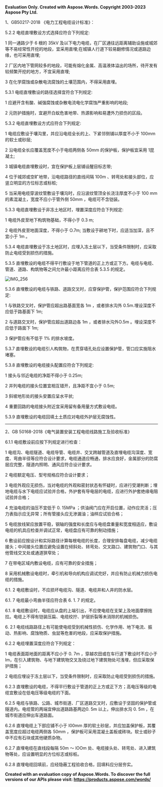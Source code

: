 ﻿**Evaluation Only. Created with Aspose.Words. Copyright 2003-2023 Aspose Pty Ltd.**

1、GB50217-2018 《电力工程电缆设计标准》：

5\.2.2 电缆直埋敷设方式选择应符合下列规定:

1 同一通路少于 6 根的 35kV 及以下电力电缆，在厂区通往远距离辅助设施或城郊等不易经常性开挖的地段，宜采用直埋;在城镇人行道下较易翻修情况或道路边缘，也可采用直埋;

2 厂区内地下管网较多的地段，可能有熔化金属、高温液体溢出的场所，待开发有较频繁开挖的地方，不宜采用直埋;

3 在化学腐蚀或杂散电流腐蚀的土壤范围内，不得采用直埋。

5\.3.1 电缆直埋敷设的路径选择宜符合下列规定:

1 应避开含有酸、碱强腐蚀或杂散电流电化学腐蚀严重影响的地段;

2 元防护措施时，宜避开白蚁危害地带、热源影响和易遭外力损伤的区段。

5\.3.2 电缆直埋敷设方式应符合下列规定:

1 电缆应敷设于壤沟里，并应沿电缆全长的上、下紧邻侧铺以厚度不小于 100mm 的软土或砂层;

2 沿电缆全长应覆盖宽度不小于电缆两侧各 50mm 的保护板，保护板宜采用 1昆凝土;

3 城镇电缆直埋敷设时，宜在保护板上层铺设醒目标志带;

4 位于城郊或空旷地带，沿电缆路径的直线间隔 100m 、转弯处和接头部位，应竖立明显的方位标志或标桩;

5 当采用电缆穿波纹管敷设于壤沟时，应沿波纹管顶全长浇注厚度不小于 100 mm 的素混凝土，宽度不应小于管外侧 50mm ，电缆可不含铠装。

5\.3.3 电缆直埋敷设于非冻土地区时，埋置深度应符合下列规定:

1 电缆外皮至地下构筑物基础，不得小于 0.3 m;

2 电缆外皮至地面深度，不得小于 O.7m; 当敷设于耕地下时，应适当加深，且不宜小于 1m 。

5\.3.4 电缆直埋敷设于冻土地区时，应埋入冻土层以下，当受条件限制时，应采取防止电缆受到损伤的措施。

5\.3.5 直埋敷设的电缆不得平行敷设于地下管道的正上方或正下方。电缆与电缆、管道、道路、构筑物等之间允许最小距离应符合表 5.3.5 的规定。

![IMG_256](%E7%9B%B4%E5%9F%8B%E6%95%B7%E8%AE%BE.002.png)


5\.3.6 直埋敷设的电缆与铁路、道路交叉时，应穿保护管，保护范围应符合下列规定:

1 与铁路交叉时，保护管应超出路基面宽各 1m ，或者排水沟外 0.5m.埋设深度不应低于路基面下 1m;

2 与道路交叉时，保护管应超出道路边各 1m ，或者排水沟外O.5m 。埋设深度不应低于路面下 1m;

3 保护管应有不低于 1% 的排水坡度。

5\.3.7 直埋敷设的电缆引人构筑物，在贯穿墙孔处应设置保护管，管口应实施阻水堵塞。

5\.3.8 直埋敷设的电缆接头配置应符合下列规定:

1 接头与邻近电缆的净距不得小于 0.25m;

2 并列电缆的接头位置宜相互错开，且净距不宜小于 0.5m;

3 斜坡地形处的接头安置应呈水平状;

4 重要回路的电缆接头附近宜采用留有备用量方式敷设电缆。

5\.3.9 直埋敷设的电缆回填土土质应对电缆外护层无腐蚀性。

-----
2、GB 50168-2018《电气装置安装工程电缆线路施工及验收标准》

6\.1.1 电缆敷设前应按下列规定进行检查：

1 电缆沟、电缆隧道、电缆导管、电缆井、交叉跨越管道及直埋电缆沟深度、宽度、弯曲半径等应符合设计要求，电缆通道应畅通，排水应良好，金属部分的防腐层应完整，隧道内照明、通风应符合设计要求。

2 电缆额定电压、型号规格应符合设计要求；

3 电缆外观应无损伤，当对电缆的外观和密封状态有怀疑时，应进行受潮判断；埋地电缆与水下电缆应试验并合格，外护套有导电层的电缆，应进行外护套绝缘电阻试验并合格；

4 充油电缆的油压不宜低于 0. 15MPa ；供油阀门应在开启位置，动作应灵活；压力表指示应无异常；所有管接头应无渗漏油；油样应试验合格；

5 电缆放线架应放置平稳，钢轴的强度和长度应与电缆盘重量和宽度相适应，敷设电缆的机具应检查并调试正常，电缆盘应有可靠的制动措施；

6 敷设前应按设计和实际路径计算每根电缆的长度，合理安排每盘电缆，减少电缆接头；中间接头位置应避免设置在倾斜处、转弯处、交叉路口、建筑物门口、与其他管线交叉处或通道狭窄处；

7 在带电区域内敷设电缆，应有可靠的安全措施；

8 采用机械敷设电缆时，牵引机和导向机构应调试完好，并应有防止机械力损伤电缆的措施。

6\.1. 2 电缆敷设时，不应损坏电缆沟、隧道、电缆井和人井的防水层。

6\.1. 7 电缆最小弯曲半径应符合表 6. 1. 7 的规定。

6\.1. 8 电缆敷设时，电缆应从盘的上端引出，不应使电缆在支架上及地面摩擦拖拉。电缆上不得有铠装压扁、电缆绞拧、护层折裂等未消除的机械损伤。

6\. 2.1 电缆线路路径上有可能使电缆受到机械性损伤、化学作用、地下电流、振动、热影响、腐蚀物质、虫鼠等危害的地段，应采取保护措施。

6\.2.2 电缆埋置深度应符合下列规定：

1 电缆表面距地面的距离不应小于 0. 7m ，穿越农田或在车行道下敷设时不应小于 lm，在引入建筑物、与地下建筑物交叉及绕过地下建筑物处可浅埋，但应采取保护措施；

2 电缆应埋设于冻土层以下，当受条件限制时，应采取防止电缆受到损伤的措施。

6\.2.3 直埋敷设的电缆，不得平行敷设于管道的正上方或正下方；高电压等级的电缆宜敷设在低电压等级电缆的下面。

6\.2.5 电缆与铁路、公路、城市街道、厂区道路交叉时，应敷设于坚固的保护管或隧道内。电缆管的两端宜伸出道路路基两边0. 5m 以上，伸出排水沟 0. 5m ，在城市街道应伸出车道路面。

6\.2.6 直埋电缆上下部应铺不小于 l00mm 厚的软土砂层，并应加盖保护板，其覆盖宽度应超过电缆两侧各 50mm ，保护板可采用混凝土盖板或砖块。软士或砂子中不应有石块或其他硬质杂物。

6\.2.7 直埋电缆在直线段每隔 50m ～ lOOm 处、电缆接头处、转弯处、进入建筑物等处，应设置明显的方位标志或标桩。

6\.2.8 直埋电缆回填前，应经隐蔽工程验收合格，回填料应分层夯实。

**Created with an evaluation copy of Aspose.Words. To discover the full versions of our APIs please visit: https://products.aspose.com/words/**
